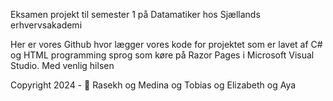 Eksamen projekt til semester 1 på Datamatiker hos Sjællands erhvervsakademi

Her er vores Github hvor lægger vores kode for projektet som er lavet af C# og HTML programming sprog som køre på Razor Pages i Microsoft Visual Studio.
Med venlig hilsen

Copyright 2024 - 🍃 Rasekh og Medina og Tobias og Elizabeth og Aya
